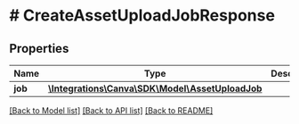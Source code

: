 # # CreateAssetUploadJobResponse

## Properties

Name | Type | Description | Notes
------------ | ------------- | ------------- | -------------
**job** | [**\Integrations\Canva\SDK\Model\AssetUploadJob**](AssetUploadJob.md) |  |

[[Back to Model list]](../../README.md#models) [[Back to API list]](../../README.md#endpoints) [[Back to README]](../../README.md)
